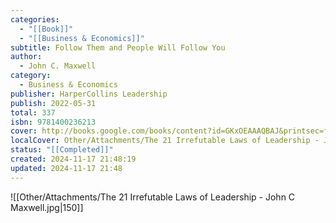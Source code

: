 ```yaml
---
categories:
  - "[[Book]]"
  - "[[Business & Economics]]"
subtitle: Follow Them and People Will Follow You
author:
  - John C. Maxwell
category:
  - Business & Economics
publisher: HarperCollins Leadership
publish: 2022-05-31
total: 337
isbn: 9781400236213
cover: http://books.google.com/books/content?id=GKxOEAAAQBAJ&printsec=frontcover&img=1&zoom=1&edge=curl&source=gbs_api
localCover: Other/Attachments/The 21 Irrefutable Laws of Leadership - John C Maxwell.jpg
status: "[[Completed]]"
created: 2024-11-17 21:48:19
updated: 2024-11-17 21:48
---
```


![[Other/Attachments/The 21 Irrefutable Laws of Leadership - John C Maxwell.jpg|150]]